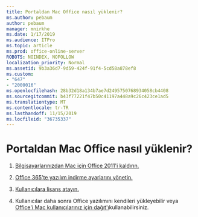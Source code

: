 ```yaml
---
title: Portaldan Mac Office nasıl yüklenir?
ms.author: pebaum
author: pebaum
manager: mnirkhe
ms.date: 1/17/2019
ms.audience: ITPro
ms.topic: article
ms.prod: office-online-server
ROBOTS: NOINDEX, NOFOLLOW
localization_priority: Normal
ms.assetid: 9b3a36d7-9d59-424f-91f4-5cd58a878ef8
ms.custom:
- "647"
- "2000016"
ms.openlocfilehash: 28b32d18a134b7ae7d2495750768934058cb4408
ms.sourcegitcommit: b43f77221f47b50c41197a448a9c26c423ce1ad5
ms.translationtype: MT
ms.contentlocale: tr-TR
ms.lasthandoff: 11/15/2019
ms.locfileid: "36735337"
---
```

# <a name="how-to-install-mac-office-from-the-portal"></a>Portaldan Mac Office nasıl yüklenir?

1. [Bilgisayarlarınızdan Mac için Office 2011'i kaldırın.](https://support.office.com/article/4bfcd230-0ea1-4656-bf30-dbfa44d358fa?wt.mc_id=Alchemy_ClientDIA)

2. [Office 365'te yazılım indirme ayarlarını yönetin.](https://docs.microsoft.com/DeployOffice/manage-software-download-settings-office-365)

3. [Kullanıcılara lisans atayın.](https://docs.microsoft.com//office365/admin/subscriptions-and-billing/assign-licenses-to-users)

4. Kullanıcılar daha sonra Office yazılımını kendileri yükleyebilir veya [Office'i Mac kullanıcılarınız için dağıt'ı](https://docs.microsoft.com/DeployOffice/mac/deployment-guide-for-office-for-mac)kullanabilirsiniz.